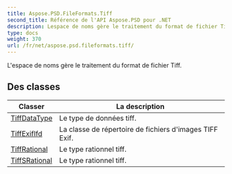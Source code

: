 ```yaml
---
title: Aspose.PSD.FileFormats.Tiff
second_title: Référence de l'API Aspose.PSD pour .NET
description: Lespace de noms gère le traitement du format de fichier Tiff.
type: docs
weight: 370
url: /fr/net/aspose.psd.fileformats.tiff/
---
```

L'espace de noms gère le traitement du format de fichier Tiff.

## Des classes

| Classer | La description |
| --- | --- |
| [TiffDataType](./tiffdatatype/) | Le type de données tiff. |
| [TiffExifIfd](./tiffexififd/) | La classe de répertoire de fichiers d'images TIFF Exif. |
| [TiffRational](./tiffrational/) | Le type rationnel tiff. |
| [TiffSRational](./tiffsrational/) | Le type rationnel tiff. |



